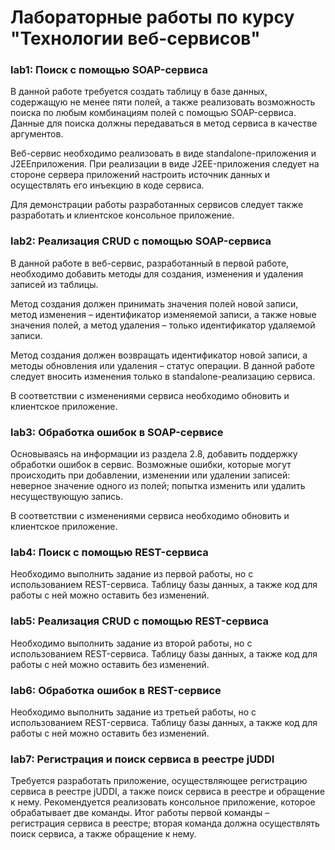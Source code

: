 # Лабораторные работы по курсу "Технологии веб-сервисов"

### lab1: Поиск с помощью SOAP-сервиса

В данной работе требуется создать таблицу в базе данных, содержащую не менее пяти полей, а также реализовать возможность поиска по любым комбинациям полей с помощью SOAP-сервиса. Данные для поиска должны передаваться в метод сервиса в качестве аргументов. 

Веб-сервис необходимо реализовать в виде standalone-приложения и J2EEприложения. При реализации в виде J2EE-приложения следует на стороне сервера приложений настроить источник данных и осуществлять его инъекцию в коде сервиса. 

Для демонстрации работы разработанных сервисов следует также разработать и клиентское консольное приложение.

### lab2: Реализация CRUD с помощью SOAP-сервиса

В данной работе в веб-сервис, разработанный в первой работе, необходимо добавить методы для создания, изменения и удаления записей из таблицы.

Метод создания должен принимать значения полей новой записи, метод изменения – идентификатор изменяемой записи, а также новые значения полей, а метод удаления – только идентификатор удаляемой записи.

Метод создания должен возвращать идентификатор новой записи, а методы обновления или удаления – статус операции. В данной работе следует вносить изменения только в standalone-реализацию сервиса.

В соответствии с изменениями сервиса необходимо обновить и клиентское приложение.

### lab3: Обработка ошибок в SOAP-сервисе

Основываясь на информации из раздела 2.8, добавить поддержку обработки ошибок в сервис. Возможные ошибки, которые могут происходить при добавлении, изменении или удалении записей: неверное значение одного из полей; попытка изменить или удалить несуществующую запись.

В соответствии с изменениями сервиса необходимо обновить и клиентское приложение.

### lab4: Поиск с помощью REST-сервиса

Необходимо выполнить задание из первой работы, но с использованием REST-сервиса. Таблицу базы данных, а также код для работы с ней можно оставить без изменений.

### lab5: Реализация CRUD с помощью REST-сервиса

Необходимо выполнить задание из второй работы, но с использованием REST-сервиса. Таблицу базы данных, а также код для работы с ней можно оставить без изменений.

### lab6: Обработка ошибок в REST-сервисе

Необходимо выполнить задание из третьей работы, но с использованием REST-сервиса. Таблицу базы данных, а также код для работы с ней можно оставить без изменений.

### lab7: Регистрация и поиск сервиса в реестре jUDDI

Требуется разработать приложение, осуществляющее регистрацию сервиса в реестре jUDDI, а также поиск сервиса в реестре и обращение к нему. Рекомендуется реализовать консольное приложение, которое обрабатывает две команды. Итог работы первой команды – регистрация сервиса в реестре; вторая команда должна осуществлять поиск сервиса, а также обращение к нему. 
